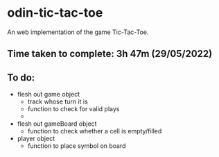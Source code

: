 # odin-tic-tac-toe
An web implementation of the game Tic-Tac-Toe.

## Time taken to complete: 3h 47m (29/05/2022)

## To do:
- flesh out game object
  - track whose turn it is
  - function to check for valid plays
  - 
- flesh out gameBoard object
  - function to check whether a cell is empty/filled
- player object
  - function to place symbol on board